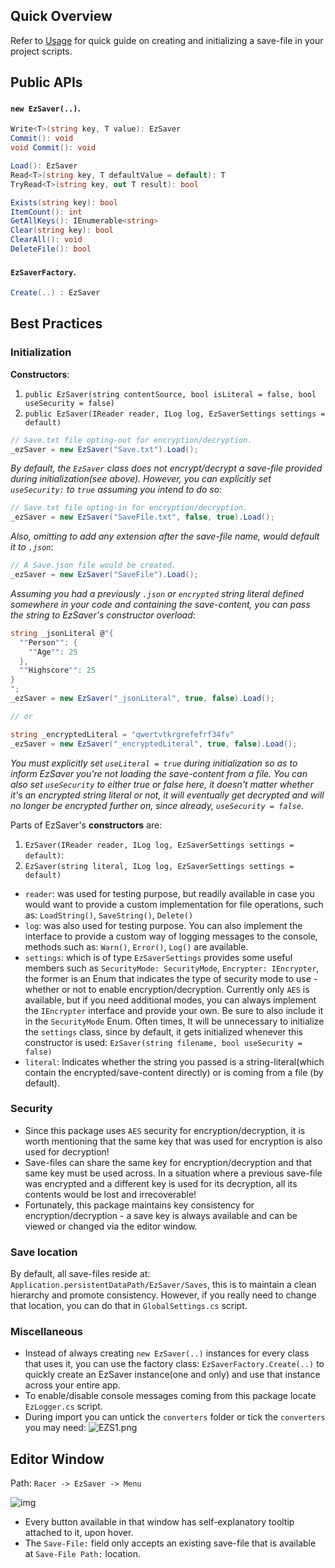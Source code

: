 
## Quick Overview
Refer to [Usage](https://github.com/ebukaracer/EzUnityUtils/tree/pkg-EzSaver#usage) for quick guide on creating and initializing a save-file in your project scripts.

## Public APIs

#### `new EzSaver(..)`.

``` csharp
Write<T>(string key, T value): EzSaver
Commit(): void
void Commit(): void

Load(): EzSaver
Read<T>(string key, T defaultValue = default): T
TryRead<T>(string key, out T result): bool

Exists(string key): bool
ItemCount(): int
GetAllKeys(): IEnumerable<string>
Clear(string key): bool
ClearAll(): void
DeleteFile(): bool
```

#### `EzSaverFactory`.
``` csharp
Create(..) : EzSaver
```

## Best Practices
### Initialization
**Constructors**:
1. `public EzSaver(string contentSource, bool isLiteral = false, bool useSecurity = false)`
2. `public EzSaver(IReader reader, ILog log, EzSaverSettings settings = default)`

``` csharp
// Save.txt file opting-out for encryption/decryption.
_ezSaver = new EzSaver("Save.txt").Load();
```
*By default, the `EzSaver` class does not encrypt/decrypt a save-file provided during initialization(see above). However, you can explicitly set `useSecurity:` to `true` assuming you intend to do so*:
``` csharp
// Save.txt file opting-in for encryption/decryption.
_ezSaver = new EzSaver("SaveFile.txt", false, true).Load();
```

*Also, omitting to add any extension after the save-file name, would default it to `.json`*:
``` csharp
// A Save.json file would be created.
_ezSaver = new EzSaver("SaveFile").Load();
```

*Assuming you had a previously `.json` or `encrypted` string literal defined somewhere in your code and containing the save-content, you can pass the string to EzSaver's constructor overload*: 
``` csharp
string _jsonLiteral @"{
  ""Person"": {
    ""Age"": 25
  },
  ""Highscore"": 25
}   
";
_ezSaver = new EzSaver("_jsonLiteral", true, false).Load();

// or

string _encryptedLiteral = "qwertvtkrgrefefrf34fv"
_ezSaver = new EzSaver("_encryptedLiteral", true, false).Load();
```
*You must explicitly set `useLiteral = true` during initialization so as to inform EzSaver you're not loading the save-content from a file. You can also set `useSecurity` to either true or false here, it doesn't matter whether it's an encrypted string literal or not, it will eventually get decrypted and will no longer be encrypted further on, since already, `useSecurity = false`*.   

Parts of EzSaver's **constructors** are:
1. `EzSaver(IReader reader, ILog log, EzSaverSettings settings = default)`:
2. `EzSaver(string literal, ILog log, EzSaverSettings settings = default)`

- `reader`: was used for testing purpose, but readily available in case you would want to provide a custom implementation for file operations, such as: `LoadString()`, `SaveString()`, `Delete()`  
- `log`: was also used for testing purpose. You can also implement the interface to provide a custom way of logging messages to the console, methods such as: `Warn()`, `Error()`, `Log()` are available. 
- `settings`: which is of type `EzSaverSettings` provides some useful members such as `SecurityMode: SecurityMode`, `Encrypter: IEncrypter`, the former is an Enum that indicates  the type of security mode to use - whether or not to enable encryption/decryption. Currently only `AES` is available, but if you need additional modes, you can always implement the `IEncrypter` interface and provide your own. Be sure to also include it in the `SecurityMode` Enum. Often times, It will be unnecessary to initialize the `settings` class, since by default, it gets initialized whenever this constructor is used: `EzSaver(string filename, bool useSecurity = false)`
- `literal`: Indicates whether the string you passed is a string-literal(which contain the encrypted/save-content directly) or is coming from a file (by default).

### Security
- Since this package uses `AES` security for encryption/decryption, it is worth mentioning that the same key that was used for encryption is also used for decryption!
- Save-files can share the same key for encryption/decryption and that same key must be used across. In a situation where a previous save-file was encrypted and a different key is used for its decryption, all its contents would be lost and irrecoverable!
- Fortunately, this package maintains key consistency for encryption/decryption - a save key is always available and can be viewed or changed via the editor window.

### Save location
By default, all save-files reside at: `Application.persistentDataPath/EzSaver/Saves`, this is to maintain a clean hierarchy and promote consistency. However, if you really need to change that location, you can do that in `GlobalSettings.cs` script.

### Miscellaneous
- Instead of always creating `new EzSaver(..)`  instances for every class that uses it, you can use the factory class: `EzSaverFactory.Create(..)`  to quickly create an EzSaver instance(one and only) and use that instance across your entire app. 
- To enable/disable console messages coming from this package locate `EzLogger.cs` script.
- During import you can untick the `converters` folder or tick the `converters` you may need:
![EZS1.png](https://github.com/ebukaracer/ebukaracer/blob/ebukaracer-resources/EzSaver-Images/EZS1.png)
	

## Editor Window
Path: `Racer -> EzSaver -> Menu`

![img](https://github.com/ebukaracer/ebukaracer/blob/ebukaracer-resources/EzSaver-Images/EzSaverEditorWin.png)

- Every button available in that window has self-explanatory tooltip attached to it, upon hover.
- The `Save-File:` field only accepts an existing save-file that is available at `Save-File Path:` location.